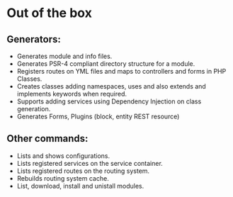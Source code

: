 # Out of the box

## Generators:
 * Generates module and info files.
 * Generates PSR-4 compliant directory structure for a module.
 * Registers routes on YML files and maps to controllers and forms in PHP Classes.
 * Creates classes adding namespaces, uses and also extends and implements keywords when required.
 * Supports adding services using Dependency Injection on class generation.
 * Generates Forms, Plugins (block, entity REST resource)

## Other commands:
 * Lists and shows configurations.
 * Lists registered services on the service container.
 * Lists registered routes on the routing system. 
 * Rebuilds routing system cache.
 * List, download, install and unistall modules. 
